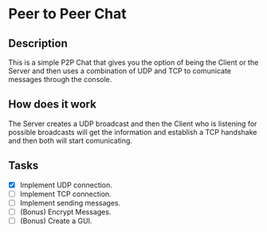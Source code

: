 # Peer to Peer Chat

## Description

This is a simple P2P Chat that gives you the option of being the Client or the Server and then uses a combination of UDP and TCP to comunicate messages through the console.

## How does it work

The Server creates a UDP broadcast and then the Client who is listening for possible broadcasts will get the information and establish a TCP handshake and then both will start comunicating.

## Tasks

- [x] Implement UDP connection.
- [ ] Implement TCP connection.
- [ ] Implement sending messages.
- [ ] (Bonus) Encrypt Messages.
- [ ] (Bonus) Create a GUI.
